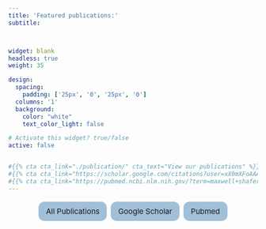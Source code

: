```yaml
---
title: 'Featured publications:'
subtitle:



widget: blank
headless: true
weight: 35

design:
  spacing:
    padding: ['25px', '0', '25px', '0']
  columns: '1'
  background:
    color: "white"
    text_color_light: false

# Activate this widget? true/false
active: false


#{{% cta cta_link="./publication/" cta_text="View our publications" %}} 
#{{% cta cta_link="https://scholar.google.com/citations?user=xX0mXFoAAAAJ&hl=en" cta_text="Google Scholar" %}} 
#{{% cta cta_link="https://pubmed.ncbi.nlm.nih.gov/?term=maxwell+shafer" cta_text="Pubmed" %}}
---
```


<style>
      .button {
        background-color: #a2bfd8;
        border: none;
        padding: 10px 15px;
        text-align: center;
        text-decoration: none;
        display: inline-block;
        font-size: 15px;
        margin: 4px 2px;
        cursor: pointer;
        border-radius: 12px;
      }
    </style>


<p align = center>
<a color: inherit; href="./publication/" class="button">All Publications</a>
<a color: inherit; href="https://scholar.google.com/citations?user=xX0mXFoAAAAJ&hl=en" class="button">Google Scholar</a>
<a color: inherit; href="https://pubmed.ncbi.nlm.nih.gov/?term=maxwell+shafer" class="button">Pubmed</a>
</p>

